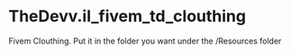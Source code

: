 # TheDevv.il_fivem_td_clouthing
Fivem Clouthing. Put it in the folder you want under the /Resources folder
